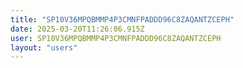 ```yaml
---
title: "SP10V36MPQBMMP4P3CMNFPADDD96C8ZAQANTZCEPH"
date: 2025-03-20T11:26:06.915Z
user: SP10V36MPQBMMP4P3CMNFPADDD96C8ZAQANTZCEPH
layout: "users"
---
```

    